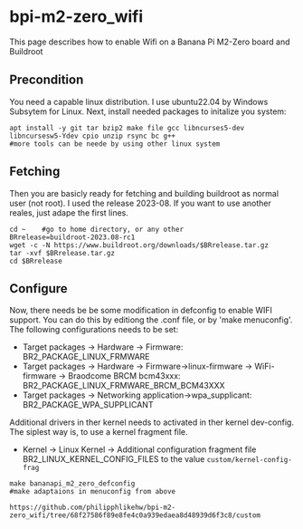 # bpi-m2-zero_wifi
This page describes how to enable Wifi on a Banana Pi M2-Zero board and Buildroot

## Precondition
You need a capable linux distribution. I use ubuntu22.04 by Windows Subsytem for Linux.
Next, install needed packages to initalize you system:
```
apt install -y git tar bzip2 make file gcc libncurses5-dev libncursesw5-Ydev cpio unzip rsync bc g++
#more tools can be neede by using other linux system
```

## Fetching
Then you are basicly ready for fetching and building buildroot as normal user (not root). I used the release 2023-08. If you want to use another reales, just adape the first lines.
```
cd ~    #go to home directory, or any other
BRrelease=buildroot-2023.08-rc1
wget -c -N https://www.buildroot.org/downloads/$BRrelease.tar.gz
tar -xvf $BRrelease.tar.gz
cd $BRrelease
```

## Configure
Now, there needs be be some modification in defconfig to enable WIFI support. You can do this by editiong the .conf file, or by 'make menuconfig'. The following configurations needs to be set:
* Target packages -> Hardware -> Firmware:                                                                 BR2_PACKAGE_LINUX_FRMWARE
* Target packages -> Hardware -> Firmware->linux-firmware -> WiFi-firmware -> Braodcome BRCM bcm43xxx:     BR2_PACKAGE_LINUX_FRMWARE_BRCM_BCM43XXX
* Target packages -> Networking application->wpa_supplicant:                                               BR2_PACKAGE_WPA_SUPPLICANT

Additional drivers in ther kernel needs to activated in ther kernel dev-config. The siplest way is, to use a kernel fragment file.
* Kernel -> Linux Kernel -> Additional configuration fragment file                                         BR2_LINUX_KERNEL_CONFIG_FILES
to the value `custom/kernel-config-frag`


```
make bananapi_m2_zero_defconfig
#make adaptaions in menuconfig from above
```

```
https://github.com/philipphlikehw/bpi-m2-zero_wifi/tree/68f27586f89e8fe4c0a939edaea8d48939d6f3c8/custom

```



